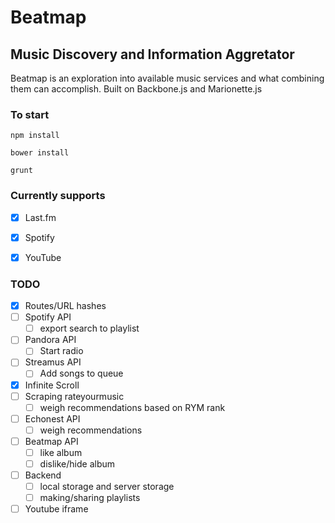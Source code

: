 Beatmap
=======

Music Discovery and Information Aggretator
------------------------------------------

Beatmap is an exploration into available music services and what combining them can accomplish.
Built on Backbone.js and Marionette.js

### To start
`npm install`

`bower install`

`grunt`

### Currently supports
- [x] Last.fm
- [x] Spotify
- [x] YouTube


### TODO
- [x] Routes/URL hashes
- [ ] Spotify API
	- [ ] export search to playlist
- [ ] Pandora API
	- [ ] Start radio
- [ ] Streamus API
	- [ ] Add songs to queue
- [x] Infinite Scroll
- [ ] Scraping rateyourmusic
	- [ ] weigh recommendations based on RYM rank
- [ ] Echonest API
	- [ ] weigh recommendations
- [ ] Beatmap API
	- [ ] like album
	- [ ] dislike/hide album
- [ ] Backend
	- [ ] local storage and server storage
	- [ ] making/sharing playlists 
- [ ] Youtube iframe